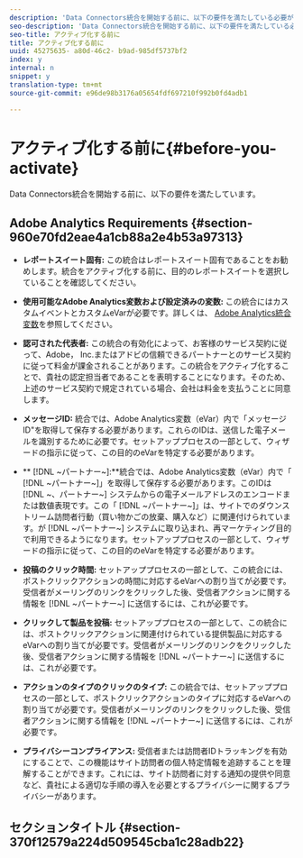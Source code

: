 ```yaml
---
description: 'Data Connectors統合を開始する前に、以下の要件を満たしている必要があります '
seo-description: 'Data Connectors統合を開始する前に、以下の要件を満たしている必要があります '
seo-title: アクティブ化する前に
title: アクティブ化する前に
uuid: 45275635- a80d-46c2- b9ad-985df5737bf2
index: y
internal: n
snippet: y
translation-type: tm+mt
source-git-commit: e96de98b3176a05654fdf697210f992b0fd4adb1

---
```



# アクティブ化する前に{#before-you-activate}

Data Connectors統合を開始する前に、以下の要件を満たしています。

## Adobe Analytics Requirements {#section-960e70fd2eae4a1cb88a2e4b53a97313}

* **レポートスイート固有:** この統合はレポートスイート固有であることをお勧めします。統合をアクティブ化する前に、目的のレポートスイートを選択していることを確認してください。
* **使用可能なAdobe Analytics変数および設定済みの変数:** この統合にはカスタムイベントとカスタムeVarが必要です。詳しくは、 [Adobe Analytics統合変数](../../optivo-overview/optivo-requirements/optivo-variables.md#concept-8ebd2bde4a1c4b0aad2987e050ffbbfc)を参照してください。

* **認可された代表者:** この統合の有効化によって、お客様のサービス契約に従って、Adobe， Inc.またはアドビの信頼できるパートナーとのサービス契約に従って料金が課金されることがあります。この統合をアクティブ化することで、貴社の認定担当者であることを表明することになります。そのため、上述のサービス契約で規定されている場合、会社は料金を支払うことに同意します。
* **メッセージID:** 統合では、Adobe Analytics変数（eVar）内で「メッセージID"を取得して保存する必要があります。これらのIDは、送信した電子メールを識別するために必要です。セットアッププロセスの一部として、ウィザードの指示に従って、この目的のeVarを特定する必要があります。
* ** [!DNL ~パートナー~]:**統合では、Adobe Analytics変数（eVar）内で「 [!DNL ~パートナー~]」を取得して保存する必要があります。このIDは [!DNL ~、パートナー~] システムからの電子メールアドレスのエンコードまたは数値表現です。この「 [!DNL ~パートナー~]」は、サイトでのダウンストリーム訪問者行動（買い物かごの放棄、購入など）に関連付けられています。が [!DNL ~パートナー~] システムに取り込まれ、再マーケティング目的で利用できるようになります。セットアッププロセスの一部として、ウィザードの指示に従って、この目的のeVarを特定する必要があります。
* **投稿のクリック時間:** セットアッププロセスの一部として、この統合には、ポストクリックアクションの時間に対応するeVarへの割り当てが必要です。受信者がメーリングのリンクをクリックした後、受信者アクションに関する情報を [!DNL ~パートナー~] に送信するには、これが必要です。

* **クリックして製品を投稿:** セットアッププロセスの一部として、この統合には、ポストクリックアクションに関連付けられている提供製品に対応するeVarへの割り当てが必要です。受信者がメーリングのリンクをクリックした後、受信者アクションに関する情報を [!DNL ~パートナー~] に送信するには、これが必要です。

* **アクションのタイプのクリックのタイプ:** この統合では、セットアッププロセスの一部として、ポストクリックアクションのタイプに対応するeVarへの割り当てが必要です。受信者がメーリングのリンクをクリックした後、受信者アクションに関する情報を [!DNL ~パートナー~] に送信するには、これが必要です。

* **プライバシーコンプライアンス:** 受信者または訪問者IDトラッキングを有効にすることで、この機能はサイト訪問者の個人特定情報を追跡することを理解することができます。これには、サイト訪問者に対する通知の提供や同意など、貴社による適切な手順の導入を必要とするプライバシーに関するプライバシーがあります。

## セクションタイトル {#section-370f12579a224d509545cba1c28adb22}

